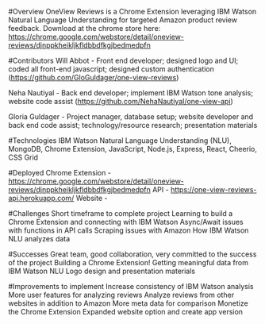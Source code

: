 #Overview
OneView Reviews is a Chrome Extension leveraging IBM Watson Natural Language Understanding for targeted Amazon product review feedback. Download at the chrome store here: https://chrome.google.com/webstore/detail/oneview-reviews/djnppkheikljkfldbbdfkgjbedmedpfn

#Contributors
Will Abbot - Front end developer; designed logo and UI; coded all front-end javascript; designed custom authentication (https://github.com/GloGuldager/one-view-reviews)

Neha Nautiyal - Back end developer; implement IBM Watson tone analysis; website code assist
(https://github.com/NehaNautiyal/one-view-api)

Gloria Guldager - Project manager, database setup; website developer and back end code assist; technology/resource research; presentation materials

#Technologies
IBM Watson Natural Language Understanding (NLU), MongoDB, Chrome Extension, JavaScript, Node.js, Express, React, Cheerio, CSS Grid

#Deployed
Chrome Extension - https://chrome.google.com/webstore/detail/oneview-reviews/djnppkheikljkfldbbdfkgjbedmedpfn
API - https://one-view-reviews-api.herokuapp.com/
Website - 

#Challenges
Short timeframe to complete project
Learning to build a Chrome Extension and connecting with IBM Watson 
Async/Await issues with functions in API calls
Scraping issues with Amazon
How IBM Watson NLU analyzes data 

#Successes
Great team, good collaboration, very committed to the success of the project
Building a Chrome Extension!
Getting meaningful data from IBM Watson NLU
Logo design and presentation materials

#Improvements to implement
Increase consistency of IBM Watson analysis
More user features for analyzing reviews
Analyze reviews from other websites in addition to Amazon
More meta data for comparison
Monetize the Chrome Extension
Expanded website option and create app version
